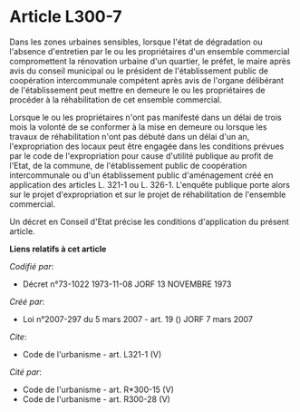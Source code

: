# Article L300-7

Dans les zones urbaines sensibles, lorsque l'état de dégradation ou l'absence d'entretien par le ou les propriétaires d'un
ensemble commercial compromettent la rénovation urbaine d'un quartier, le préfet, le maire après avis du conseil municipal ou
le président de l'établissement public de coopération intercommunale compétent après avis de l'organe délibérant de
l'établissement peut mettre en demeure le ou les propriétaires de procéder à la réhabilitation de cet ensemble commercial. 

Lorsque le ou les propriétaires n'ont pas manifesté dans un délai de trois mois la volonté de se conformer à la mise en
demeure ou lorsque les travaux de réhabilitation n'ont pas débuté dans un délai d'un an, l'expropriation des locaux peut être
engagée dans les conditions prévues par le code de l'expropriation pour cause d'utilité publique au profit de l'Etat, de la
commune, de l'établissement public de coopération intercommunale ou d'un établissement public d'aménagement créé en
application des articles L. 321-1 ou L. 326-1. L'enquête publique porte alors sur le projet d'expropriation et sur le projet
de réhabilitation de l'ensemble commercial. 

Un décret en Conseil d'Etat précise les conditions d'application du présent article.

**Liens relatifs à cet article**

_Codifié par_:

  - Décret n°73-1022 1973-11-08 JORF 13 NOVEMBRE 1973

_Créé par_:

  - Loi n°2007-297 du 5 mars 2007 - art. 19 () JORF 7 mars 2007

_Cite_:

  - Code de l'urbanisme - art. L321-1 (V)

_Cité par_:

  - Code de l'urbanisme - art. R*300-15 (V)
  - Code de l'urbanisme - art. R300-28 (V)
